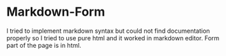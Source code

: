 # Markdown-Form
I tried to implement markdown syntax but could not find documentation properly so I tried to use pure html and it worked in markdown editor. Form part of the page is in html. 
